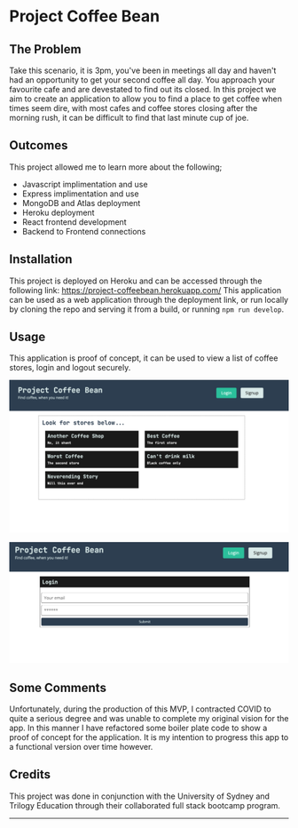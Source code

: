 # Project Coffee Bean

## The Problem
Take this scenario, it is 3pm, you've been in meetings all day and haven't had an opportunity to get your second coffee all day. You approach your favourite cafe and are devestated to find out its closed.
In this project we aim to create an application to allow you to find a place to get coffee when times seem dire, with most cafes and coffee stores closing after the morning rush, it can be difficult to find that last minute cup of joe. 

## Outcomes
This project allowed me to learn more about the following;
- Javascript implimentation and use
- Express implimentation and use
- MongoDB and Atlas deployment
- Heroku deployment
- React frontend development
- Backend to Frontend connections

## Installation

This project is deployed on Heroku and can be accessed through the following link: https://project-coffeebean.herokuapp.com/
This application can be used as a web application through the deployment link, or run locally by cloning the repo and serving it from a build, or running `npm run develop`.

## Usage

This application is proof of concept, it can be used to view a list of coffee stores, login and logout securely.

![Alt text](./assets/discoverpage.png "Screenshot the Discover Page")

![Alt text](./assets/loginpage.png "Screenshot of the Login Page")

## Some Comments
Unfortunately, during the production of this MVP, I contracted COVID to quite a serious degree and was unable to complete my original vision for the app. In this manner I have refactored some boiler plate code to show a proof of concept for the application. It is my intention to progress this app to a functional version over time however.

## Credits

This project was done in conjunction with the University of Sydney and Trilogy Education through their collaborated full stack bootcamp program.

---